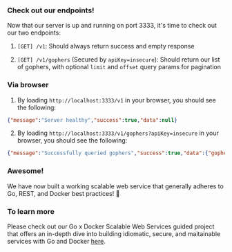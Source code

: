 ### Check out our endpoints!

Now that our server is up and running on port 3333, it's time to check out our two endpoints:

1. `[GET] /v1`: Should always return success and empty response

2. `[GET] /v1/gophers` (Secured by `apiKey=insecure`): Should return our list of gophers, with optional `limit` and `offset` query params for pagination

### Via browser

1. By loading `http://localhost:3333/v1` in your browser, you should see the following:

```json
{"message":"Server healthy","success":true,"data":null}
```

2. By loading `http://localhost:3333/v1/gophers?apiKey=insecure` in your browser, you should see the following:

```json
{"message":"Successfully queried gophers","success":true,"data":{"gophers":[{"id":1,"fullName":"Sasha Varlamov","headline":"CEO @EXLskills","avatarUrl":"https://s3-us-west-2.amazonaws.com/exlskills-instructor-profiles/svarlamov.jpg"},{"id":2,"fullName":"Elliott Saslow","headline":"Python @EXLskills","avatarUrl":"https://s3-us-west-2.amazonaws.com/exlskills-instructor-profiles/swelliott.jpg"},{"id":3,"fullName":"Keenan Olsen","headline":"SQL @EXLskills","avatarUrl":"https://s3-us-west-2.amazonaws.com/exlskills-instructor-profiles/keeno12.jpeg"}]}}
```

### Awesome!

We have now built a working scalable web service that generally adheres to Go, REST, and Docker best practices! 🎉

### To learn more

Please check out our Go x Docker Scalable Web Services guided project that offers an in-depth dive into building idiomatic, secure, and maitainable services with Go and Docker [here](https://exlskills.com/learn-en/projects/building-scalable-web-services-in-golang-with-docker-web_service_golang_docker).
